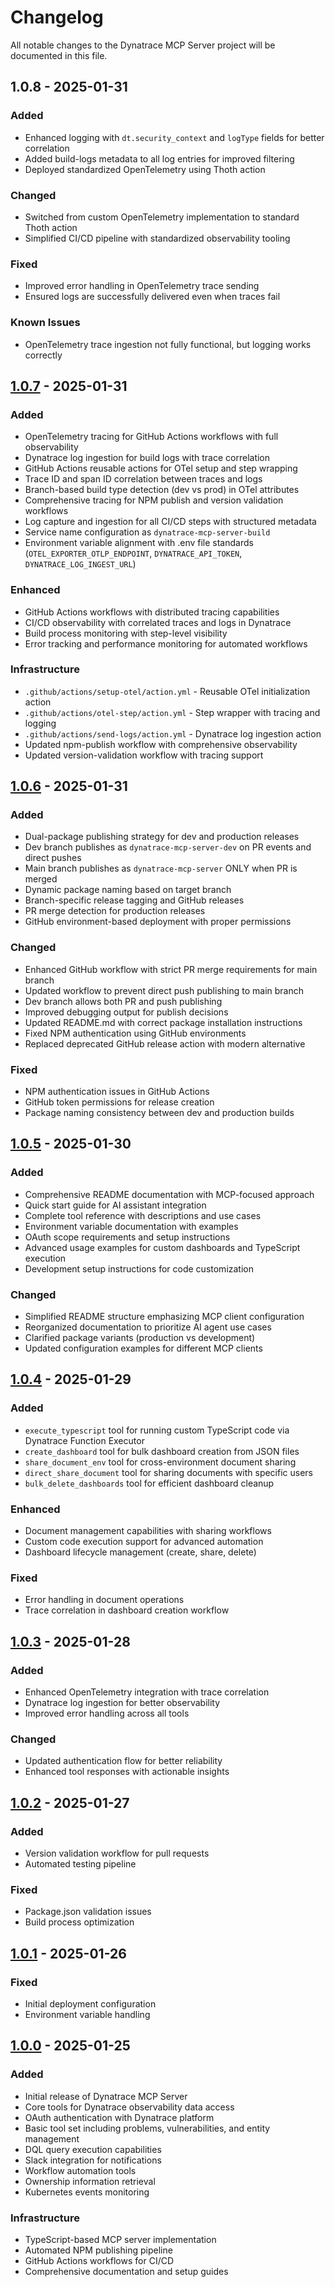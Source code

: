 # Changelog

All notable changes to the Dynatrace MCP Server project will be documented in this file.

## 1.0.8 - 2025-01-31

### Added
- Enhanced logging with `dt.security_context` and `logType` fields for better correlation
- Added build-logs metadata to all log entries for improved filtering
- Deployed standardized OpenTelemetry using Thoth action

### Changed
- Switched from custom OpenTelemetry implementation to standard Thoth action
- Simplified CI/CD pipeline with standardized observability tooling

### Fixed
- Improved error handling in OpenTelemetry trace sending
- Ensured logs are successfully delivered even when traces fail

### Known Issues
- OpenTelemetry trace ingestion not fully functional, but logging works correctly

## [1.0.7] - 2025-01-31

### Added
- OpenTelemetry tracing for GitHub Actions workflows with full observability
- Dynatrace log ingestion for build logs with trace correlation
- GitHub Actions reusable actions for OTel setup and step wrapping
- Trace ID and span ID correlation between traces and logs
- Branch-based build type detection (dev vs prod) in OTel attributes
- Comprehensive tracing for NPM publish and version validation workflows
- Log capture and ingestion for all CI/CD steps with structured metadata
- Service name configuration as `dynatrace-mcp-server-build`
- Environment variable alignment with .env file standards (`OTEL_EXPORTER_OTLP_ENDPOINT`, `DYNATRACE_API_TOKEN`, `DYNATRACE_LOG_INGEST_URL`)

### Enhanced
- GitHub Actions workflows with distributed tracing capabilities
- CI/CD observability with correlated traces and logs in Dynatrace
- Build process monitoring with step-level visibility
- Error tracking and performance monitoring for automated workflows

### Infrastructure
- `.github/actions/setup-otel/action.yml` - Reusable OTel initialization action
- `.github/actions/otel-step/action.yml` - Step wrapper with tracing and logging
- `.github/actions/send-logs/action.yml` - Dynatrace log ingestion action
- Updated npm-publish workflow with comprehensive observability
- Updated version-validation workflow with tracing support

## [1.0.6] - 2025-01-31

### Added
- Dual-package publishing strategy for dev and production releases
- Dev branch publishes as `dynatrace-mcp-server-dev` on PR events and direct pushes  
- Main branch publishes as `dynatrace-mcp-server` ONLY when PR is merged
- Dynamic package naming based on target branch
- Branch-specific release tagging and GitHub releases
- PR merge detection for production releases
- GitHub environment-based deployment with proper permissions

### Changed
- Enhanced GitHub workflow with strict PR merge requirements for main branch
- Updated workflow to prevent direct push publishing to main branch
- Dev branch allows both PR and push publishing
- Improved debugging output for publish decisions
- Updated README.md with correct package installation instructions
- Fixed NPM authentication using GitHub environments
- Replaced deprecated GitHub release action with modern alternative

### Fixed
- NPM authentication issues in GitHub Actions
- GitHub token permissions for release creation
- Package naming consistency between dev and production builds

## [1.0.5] - 2025-01-30

### Added
- Comprehensive README documentation with MCP-focused approach
- Quick start guide for AI assistant integration
- Complete tool reference with descriptions and use cases
- Environment variable documentation with examples
- OAuth scope requirements and setup instructions
- Advanced usage examples for custom dashboards and TypeScript execution
- Development setup instructions for code customization

### Changed
- Simplified README structure emphasizing MCP client configuration
- Reorganized documentation to prioritize AI agent use cases
- Clarified package variants (production vs development)
- Updated configuration examples for different MCP clients

## [1.0.4] - 2025-01-29

### Added
- `execute_typescript` tool for running custom TypeScript code via Dynatrace Function Executor
- `create_dashboard` tool for bulk dashboard creation from JSON files
- `share_document_env` tool for cross-environment document sharing
- `direct_share_document` tool for sharing documents with specific users
- `bulk_delete_dashboards` tool for efficient dashboard cleanup

### Enhanced
- Document management capabilities with sharing workflows
- Custom code execution support for advanced automation
- Dashboard lifecycle management (create, share, delete)

### Fixed
- Error handling in document operations
- Trace correlation in dashboard creation workflow

## [1.0.3] - 2025-01-28

### Added
- Enhanced OpenTelemetry integration with trace correlation
- Dynatrace log ingestion for better observability
- Improved error handling across all tools

### Changed
- Updated authentication flow for better reliability
- Enhanced tool responses with actionable insights

## [1.0.2] - 2025-01-27

### Added
- Version validation workflow for pull requests
- Automated testing pipeline

### Fixed
- Package.json validation issues
- Build process optimization

## [1.0.1] - 2025-01-26

### Fixed
- Initial deployment configuration
- Environment variable handling

## [1.0.0] - 2025-01-25

### Added
- Initial release of Dynatrace MCP Server
- Core tools for Dynatrace observability data access
- OAuth authentication with Dynatrace platform
- Basic tool set including problems, vulnerabilities, and entity management
- DQL query execution capabilities
- Slack integration for notifications
- Workflow automation tools
- Ownership information retrieval
- Kubernetes events monitoring

### Infrastructure
- TypeScript-based MCP server implementation
- Automated NPM publishing pipeline
- GitHub Actions workflows for CI/CD
- Comprehensive documentation and setup guides

[Unreleased]: https://github.com/your-username/dynatrace-mcp-otel/compare/v1.0.7...HEAD
[1.0.7]: https://github.com/your-username/dynatrace-mcp-otel/compare/v1.0.6...v1.0.7
[1.0.6]: https://github.com/your-username/dynatrace-mcp-otel/compare/v1.0.5...v1.0.6
[1.0.5]: https://github.com/your-username/dynatrace-mcp-otel/compare/v1.0.4...v1.0.5
[1.0.4]: https://github.com/your-username/dynatrace-mcp-otel/compare/v1.0.3...v1.0.4
[1.0.3]: https://github.com/your-username/dynatrace-mcp-otel/compare/v1.0.2...v1.0.3
[1.0.2]: https://github.com/your-username/dynatrace-mcp-otel/compare/v1.0.1...v1.0.2
[1.0.1]: https://github.com/your-username/dynatrace-mcp-otel/compare/v1.0.0...v1.0.1
[1.0.0]: https://github.com/your-username/dynatrace-mcp-otel/releases/tag/v1.0.0
